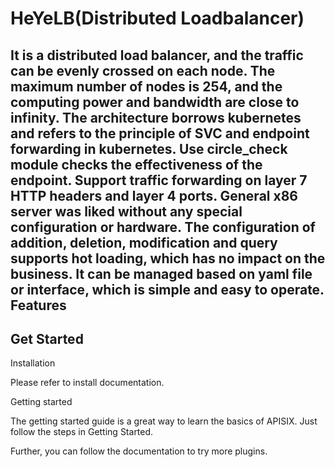 # HeYeLB(Distributed Loadbalancer)

It is a distributed load balancer, and the traffic can be evenly crossed on each node. The maximum number of nodes is 254, and the computing power and bandwidth are close to infinity. The architecture borrows kubernetes and refers to the principle of SVC and endpoint forwarding in kubernetes. Use circle_check module checks the effectiveness of the endpoint. Support traffic forwarding on layer 7 HTTP headers and layer 4 ports. General x86 server was liked without any special configuration or hardware. The configuration of addition, deletion, modification and query supports hot loading, which has no impact on the business. It can be managed based on yaml file or interface, which is simple and easy to operate.
Features
------------------------


Get Started
----------------------------
Installation

Please refer to install documentation.

Getting started

The getting started guide is a great way to learn the basics of APISIX. Just follow the steps in Getting Started.

Further, you can follow the documentation to try more plugins.
